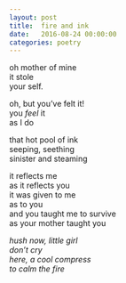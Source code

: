 ```yaml
---
layout: post
title:  fire and ink
date:   2016-08-24 00:00:00
categories: poetry
---
```


oh mother of mine  
it stole  
your self.

oh, but you’ve felt it!  
you _feel_ it  
as I do  

that hot pool of ink  
seeping, seething  
sinister and steaming  

it reflects me  
as it reflects you  
it was given to me   
as to you  
and you taught me to survive  
as your mother taught you

_hush now, little girl  
don’t cry  
here, a cool compress  
to calm the fire_
